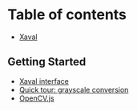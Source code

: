 # Table of contents

* [Xaval](README.md)

## Getting Started

* [Xaval interface](getting-started/xaval-interface.md)
* [Quick tour: grayscale conversion](getting-started/quick-tour-grayscale-conversion.md)
* [OpenCV.js](getting-started/opencv.js.md)

